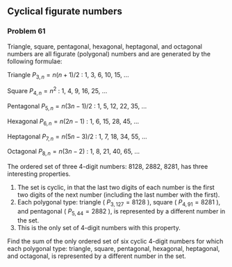 ﻿## Cyclical figurate numbers
### Problem 61

Triangle, square, pentagonal, hexagonal, heptagonal, and octagonal numbers are all figurate (polygonal) numbers and are generated by the following formulae:

Triangle $P_{3,n}=n(n+1)/2$ : 1, 3, 6, 10, 15, ...

Square $P_{4,n}=n^2$ : 1, 4, 9, 16, 25, ...

Pentagonal $P_{5,n}=n(3n−1)/2$ : 1, 5, 12, 22, 35, ...

Hexagonal $P_{6,n}=n(2n−1)$ : 1, 6, 15, 28, 45, ...

Heptagonal $P_{7,n}=n(5n−3)/2$ : 1, 7, 18, 34, 55, ...

Octagonal $P_{8,n}=n(3n−2)$ : 1, 8, 21, 40, 65, ...

The ordered set of three 4-digit numbers: 8128, 2882, 8281, has three interesting properties.

1. The set is cyclic, in that the last two digits of each number is the first two digits of the next number (including the last number with the first).
1. Each polygonal type: triangle ( $P_{3,127}=8128$ ), square ( $P_{4,91}=8281$ ), and pentagonal ( $P_{5,44}=2882$ ), is represented by a different number in the set.
1. This is the only set of 4-digit numbers with this property.

Find the sum of the only ordered set of six cyclic 4-digit numbers for which each polygonal type: triangle, square, pentagonal, hexagonal, heptagonal, and octagonal, is represented by a different number in the set.
